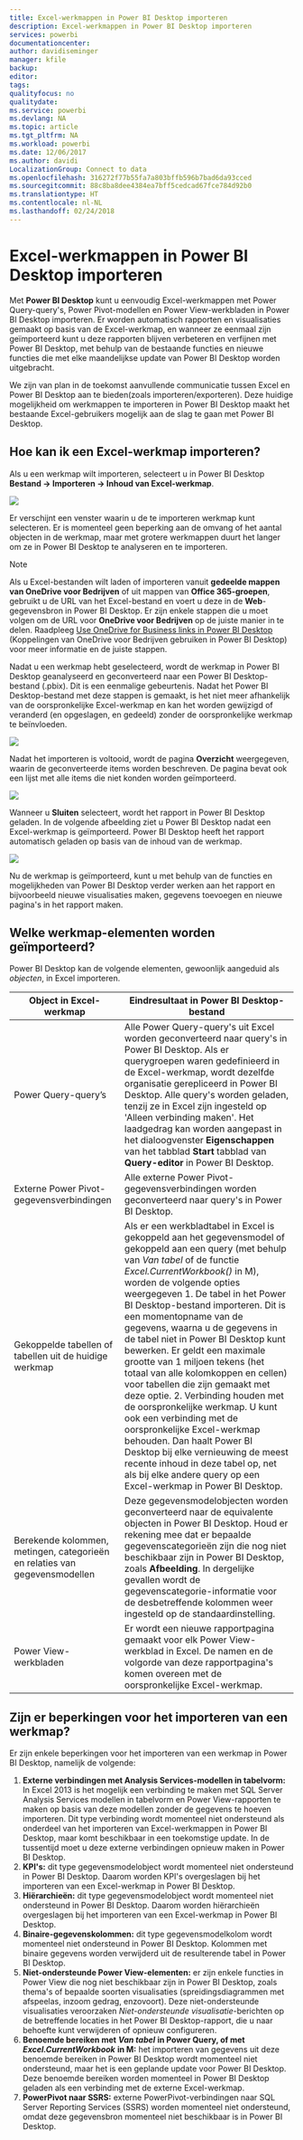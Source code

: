 ```yaml
---
title: Excel-werkmappen in Power BI Desktop importeren
description: Excel-werkmappen in Power BI Desktop importeren
services: powerbi
documentationcenter: 
author: davidiseminger
manager: kfile
backup: 
editor: 
tags: 
qualityfocus: no
qualitydate: 
ms.service: powerbi
ms.devlang: NA
ms.topic: article
ms.tgt_pltfrm: NA
ms.workload: powerbi
ms.date: 12/06/2017
ms.author: davidi
LocalizationGroup: Connect to data
ms.openlocfilehash: 316272f77b55fa7a803bffb596b7bad6da93cced
ms.sourcegitcommit: 88c8ba8dee4384ea7bff5cedcad67fce784d92b0
ms.translationtype: HT
ms.contentlocale: nl-NL
ms.lasthandoff: 02/24/2018
---
```

# <a name="import-excel-workbooks-into-power-bi-desktop"></a>Excel-werkmappen in Power BI Desktop importeren
Met **Power BI Desktop** kunt u eenvoudig Excel-werkmappen met Power Query-query's, Power Pivot-modellen en Power View-werkbladen in Power BI Desktop importeren. Er worden automatisch rapporten en visualisaties gemaakt op basis van de Excel-werkmap, en wanneer ze eenmaal zijn geïmporteerd kunt u deze rapporten blijven verbeteren en verfijnen met Power BI Desktop, met behulp van de bestaande functies en nieuwe functies die met elke maandelijkse update van Power BI Desktop worden uitgebracht.

We zijn van plan in de toekomst aanvullende communicatie tussen Excel en Power BI Desktop aan te bieden(zoals importeren/exporteren). Deze huidige mogelijkheid om werkmappen te importeren in Power BI Desktop maakt het bestaande Excel-gebruikers mogelijk aan de slag te gaan met Power BI Desktop.

## <a name="how-do-i-import-an-excel-workbook"></a>Hoe kan ik een Excel-werkmap importeren?
Als u een werkmap wilt importeren, selecteert u in Power BI Desktop **Bestand -\> Importeren -\> Inhoud van Excel-werkmap**.

![](media/desktop-import-excel-workbooks/importexceltopbi_1.png)

Er verschijnt een venster waarin u de te importeren werkmap kunt selecteren. Er is momenteel geen beperking aan de omvang of het aantal objecten in de werkmap, maar met grotere werkmappen duurt het langer om ze in Power BI Desktop te analyseren en te importeren.

> [!NOTE]
> Als u Excel-bestanden wilt laden of importeren vanuit **gedeelde mappen van OneDrive voor Bedrijven** of uit mappen van **Office 365-groepen**, gebruikt u de URL van het Excel-bestand en voert u deze in de **Web**-gegevensbron in Power BI Desktop. Er zijn enkele stappen die u moet volgen om de URL voor **OneDrive voor Bedrijven** op de juiste manier in te delen. Raadpleeg [Use OneDrive for Business links in Power BI Desktop](desktop-use-onedrive-business-links.md) (Koppelingen van OneDrive voor Bedrijven gebruiken in Power BI Desktop) voor meer informatie en de juiste stappen.
> 
> 

Nadat u een werkmap hebt geselecteerd, wordt de werkmap in Power BI Desktop geanalyseerd en geconverteerd naar een Power BI Desktop-bestand (.pbix). Dit is een eenmalige gebeurtenis. Nadat het Power BI Desktop-bestand met deze stappen is gemaakt, is het niet meer afhankelijk van de oorspronkelijke Excel-werkmap en kan het worden gewijzigd of veranderd (en opgeslagen, en gedeeld) zonder de oorspronkelijke werkmap te beïnvloeden.

![](media/desktop-import-excel-workbooks/importexceltopbi_2.png)

Nadat het importeren is voltooid, wordt de pagina **Overzicht** weergegeven, waarin de geconverteerde items worden beschreven. De pagina bevat ook een lijst met alle items die niet konden worden geïmporteerd.

![](media/desktop-import-excel-workbooks/importexceltopbi_3.png)

Wanneer u **Sluiten** selecteert, wordt het rapport in Power BI Desktop geladen. In de volgende afbeelding ziet u Power BI Desktop nadat een Excel-werkmap is geïmporteerd. Power BI Desktop heeft het rapport automatisch geladen op basis van de inhoud van de werkmap.

![](media/desktop-import-excel-workbooks/importexceltopbi_4.png)

Nu de werkmap is geïmporteerd, kunt u met behulp van de functies en mogelijkheden van Power BI Desktop verder werken aan het rapport en bijvoorbeeld nieuwe visualisaties maken, gegevens toevoegen en nieuwe pagina's in het rapport maken.

## <a name="which-workbook-elements-are-imported"></a>Welke werkmap-elementen worden geïmporteerd?
Power BI Desktop kan de volgende elementen, gewoonlijk aangeduid als *objecten*, in Excel importeren.

| Object in Excel-werkmap | Eindresultaat in Power BI Desktop-bestand |
| --- | --- |
| Power Query-query’s |Alle Power Query-query's uit Excel worden geconverteerd naar query's in Power BI Desktop. Als er querygroepen waren gedefinieerd in de Excel-werkmap, wordt dezelfde organisatie gerepliceerd in Power BI Desktop. Alle query's worden geladen, tenzij ze in Excel zijn ingesteld op 'Alleen verbinding maken'. Het laadgedrag kan worden aangepast in het dialoogvenster **Eigenschappen** van het tabblad **Start** tabblad van **Query-editor** in Power BI Desktop. |
| Externe Power Pivot-gegevensverbindingen |Alle externe Power Pivot-gegevensverbindingen worden geconverteerd naar query's in Power BI Desktop. |
| Gekoppelde tabellen of tabellen uit de huidige werkmap |Als er een werkbladtabel in Excel is gekoppeld aan het gegevensmodel of gekoppeld aan een query (met behulp van *Van tabel* of de functie *Excel.CurrentWorkbook()* in M), worden de volgende opties weergegeven     1. De tabel in het Power BI Desktop-bestand importeren. Dit is een momentopname van de gegevens, waarna u de gegevens in de tabel niet in Power BI Desktop kunt bewerken. Er geldt een maximale grootte van 1 miljoen tekens (het totaal van alle kolomkoppen en cellen) voor tabellen die zijn gemaakt met deze optie.    2. Verbinding houden met de oorspronkelijke werkmap. U kunt ook een verbinding met de oorspronkelijke Excel-werkmap behouden. Dan haalt Power BI Desktop bij elke vernieuwing de meest recente inhoud in deze tabel op, net als bij elke andere query op een Excel-werkmap in Power BI Desktop. |
| Berekende kolommen, metingen, categorieën en relaties van gegevensmodellen |Deze gegevensmodelobjecten worden geconverteerd naar de equivalente objecten in Power BI Desktop. Houd er rekening mee dat er bepaalde gegevenscategorieën zijn die nog niet beschikbaar zijn in Power BI Desktop, zoals **Afbeelding**. In dergelijke gevallen wordt de gegevenscategorie-informatie voor de desbetreffende kolommen weer ingesteld op de standaardinstelling. |
| Power View-werkbladen |Er wordt een nieuwe rapportpagina gemaakt voor elk Power View-werkblad in Excel. De namen en de volgorde van deze rapportpagina's komen overeen met de oorspronkelijke Excel-werkmap. |

## <a name="are-there-any-limitations-to-importing-a-workbook"></a>Zijn er beperkingen voor het importeren van een werkmap?
Er zijn enkele beperkingen voor het importeren van een werkmap in Power BI Desktop, namelijk de volgende:

1. **Externe verbindingen met Analysis Services-modellen in tabelvorm:** In Excel 2013 is het mogelijk een verbinding te maken met SQL Server Analysis Services modellen in tabelvorm en Power View-rapporten te maken op basis van deze modellen zonder de gegevens te hoeven importeren. Dit type verbinding wordt momenteel niet ondersteund als onderdeel van het importeren van Excel-werkmappen in Power BI Desktop, maar komt beschikbaar in een toekomstige update. In de tussentijd moet u deze externe verbindingen opnieuw maken in Power BI Desktop.
2. **KPI's:** dit type gegevensmodelobject wordt momenteel niet ondersteund in Power BI Desktop. Daarom worden KPI's overgeslagen bij het importeren van een Excel-werkmap in Power BI Desktop.
3. **Hiërarchieën:** dit type gegevensmodelobject wordt momenteel niet ondersteund in Power BI Desktop. Daarom worden hiërarchieën overgeslagen bij het importeren van een Excel-werkmap in Power BI Desktop.
4. **Binaire-gegevenskolommen:** dit type gegevensmodelkolom wordt momenteel niet ondersteund in Power BI Desktop. Kolommen met binaire gegevens worden verwijderd uit de resulterende tabel in Power BI Desktop.
5. **Niet-ondersteunde Power View-elementen:** er zijn enkele functies in Power View die nog niet beschikbaar zijn in Power BI Desktop, zoals thema's of bepaalde soorten visualisaties (spreidingsdiagrammen met afspeelas, inzoom gedrag, enzovoort). Deze niet-ondersteunde visualisaties veroorzaken *Niet-ondersteunde visualisatie*-berichten op de betreffende locaties in het Power BI Desktop-rapport, die u naar behoefte kunt verwijderen of opnieuw configureren.
6. **Benoemde bereiken met** ***Van tabel*** **in Power Query, of met**  ***Excel.CurrentWorkbook*** **in M:** het importeren van gegevens uit deze benoemde bereiken in Power BI Desktop wordt momenteel niet ondersteund, maar het is een geplande update voor Power BI Desktop. Deze benoemde bereiken worden momenteel in Power BI Desktop geladen als een verbinding met de externe Excel-werkmap.
7. **PowerPivot naar SSRS:** externe PowerPivot-verbindingen naar SQL Server Reporting Services (SSRS) worden momenteel niet ondersteund, omdat deze gegevensbron momenteel niet beschikbaar is in Power BI Desktop.

